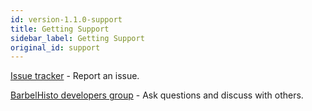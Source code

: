 ```yaml
---
id: version-1.1.0-support
title: Getting Support
sidebar_label: Getting Support
original_id: support
---
```


[Issue tracker](https://github.com/projectbarbel/barbelhisto-core/issues) - Report an issue.

[BarbelHisto developers group](https://groups.google.com/d/forum/barbelhisto-developers) - Ask questions and discuss with others.